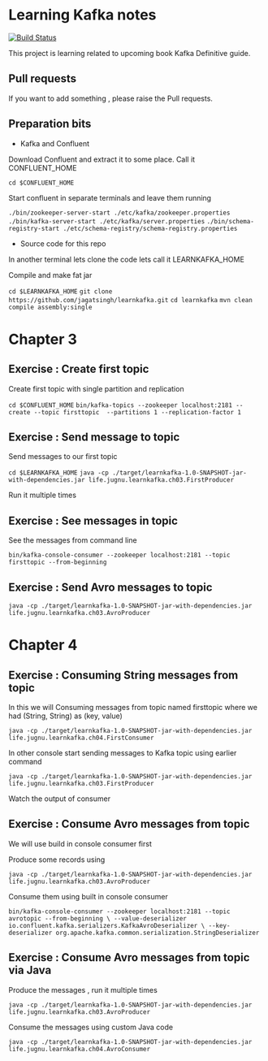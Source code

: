 # Learning Kafka notes

[![Build Status](https://travis-ci.org/jagatsingh/learnkafka.svg?branch=master)](https://travis-ci.org/jagatsingh/learnkafka)

This project is learning related to upcoming book Kafka Definitive guide.

## Pull requests

If you want to add something , please raise the Pull requests.

## Preparation bits

* Kafka and Confluent

Download Confluent and extract it to some place.
Call it CONFLUENT_HOME

`cd $CONFLUENT_HOME`

Start confluent in separate terminals and leave them running

`./bin/zookeeper-server-start ./etc/kafka/zookeeper.properties`
`./bin/kafka-server-start ./etc/kafka/server.properties`
`./bin/schema-registry-start ./etc/schema-registry/schema-registry.properties`

* Source code for this repo

In another terminal lets clone the code lets call it LEARNKAFKA_HOME

Compile and make fat jar

`cd $LEARNKAFKA_HOME`
`git clone https://github.com/jagatsingh/learnkafka.git`
`cd learnkafka`
`mvn clean compile assembly:single`


# Chapter 3

##  Exercise : Create first topic

Create first topic with single partition and replication

`cd $CONFLUENT_HOME`
`bin/kafka-topics --zookeeper localhost:2181 --create --topic firsttopic  --partitions 1 --replication-factor 1`

##  Exercise : Send message to topic

Send messages to our first topic

`cd $LEARNKAFKA_HOME`
`java -cp ./target/learnkafka-1.0-SNAPSHOT-jar-with-dependencies.jar life.jugnu.learnkafka.ch03.FirstProducer`

Run it multiple times

##  Exercise : See messages in topic

See the messages from command line

`bin/kafka-console-consumer --zookeeper localhost:2181 --topic firsttopic --from-beginning`


##  Exercise : Send Avro messages to topic

`java -cp ./target/learnkafka-1.0-SNAPSHOT-jar-with-dependencies.jar life.jugnu.learnkafka.ch03.AvroProducer`


# Chapter 4

## Exercise : Consuming String messages from topic

In this we will Consuming messages from topic named firsttopic where we had (String, String) as (key, value) 

`java -cp ./target/learnkafka-1.0-SNAPSHOT-jar-with-dependencies.jar life.jugnu.learnkafka.ch04.FirstConsumer`

In other console start sending messages to Kafka topic using earlier command

`java -cp ./target/learnkafka-1.0-SNAPSHOT-jar-with-dependencies.jar life.jugnu.learnkafka.ch03.FirstProducer`

Watch the output of consumer

## Exercise : Consume Avro messages from topic

We will use build in console consumer first

Produce some records using

`java -cp ./target/learnkafka-1.0-SNAPSHOT-jar-with-dependencies.jar life.jugnu.learnkafka.ch03.AvroProducer`

Consume them using built in console consumer

`bin/kafka-console-consumer --zookeeper localhost:2181 --topic avrotopic --from-beginning \
--value-deserializer io.confluent.kafka.serializers.KafkaAvroDeserializer \
--key-deserializer org.apache.kafka.common.serialization.StringDeserializer`


##  Exercise : Consume Avro messages from topic via Java

Produce the messages , run it multiple times

`java -cp ./target/learnkafka-1.0-SNAPSHOT-jar-with-dependencies.jar life.jugnu.learnkafka.ch03.AvroProducer`

Consume the messages using custom Java code

`java -cp ./target/learnkafka-1.0-SNAPSHOT-jar-with-dependencies.jar life.jugnu.learnkafka.ch04.AvroConsumer`

